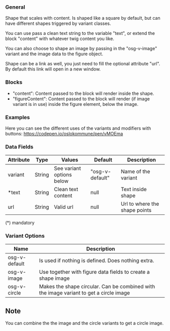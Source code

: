 ### General

Shape that scales with content. Is shaped like a square by default, but can have different shapes triggered by variant classes.

You can use pass a clean text string to the variable "text", or extend the block "content" with whatever twig content you like.

You can also choose to shape an image by passing in the "osg-v-image" variant and the image data to the figure object.

Shape can be a link as well, you just need to fill the optional attribute "url". By default this link will open in a new window.

### Blocks

- "content": Content passed to the block will render inside the shape.
- "figureContent": Content passed to the block will render (if image variant is in use) inside the figure element, below the image.

### Examples
Here you can see the different uses of the variants and modifiers with buttons: <a href="https://codepen.io/oslokommune/pen/vMOEma" target="_blank">https://codepen.io/oslokommune/pen/vMOEma</a>

### Data Fields

| Attribute | Type   | Values                    | Default         | Description                   |
| --------- | ------ | ------------------------- | --------------- | ----------------------------- |
| variant   | String | See variant options below | "osg-v-default" | Name of the variant           |
| \*text    | String | Clean text content        | null            | Text inside shape             |
| url       | String | Valid url                 | null            | Url to where the shape points |

(\*) mandatory

### Variant Options

| Name          | Description                                                                            |
| ------------- | -------------------------------------------------------------------------------------- |
| osg-v-default | Is used if nothing is defined. Does nothing extra.                                     |
| osg-v-image   | Use together with figure data fields to create a shape image                           |
| osg-v-circle  | Makes the shape circular. Can be combined with the image variant to get a circle image |

## Note

You can combine the the image and the circle variants to get a circle image.
